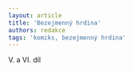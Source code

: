 ```yaml
---
layout: article
title: 'Bezejmenný hrdina'
authors: redakce
tags: 'komiks, bezejmenný hrdina'
---
```


V. a VI. díl
